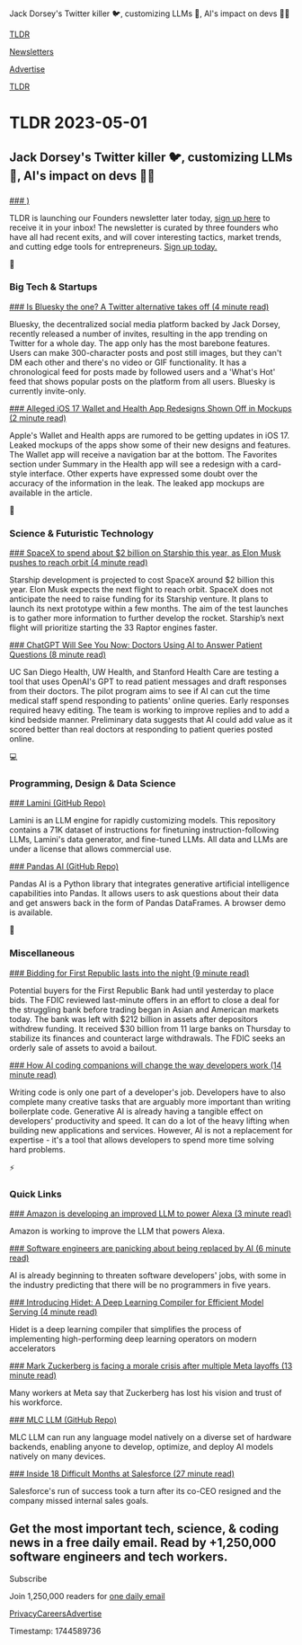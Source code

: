 Jack Dorsey's Twitter killer 🐦, customizing LLMs 🤖, AI's impact on devs 👨‍💻

[TLDR](/)

[Newsletters](/newsletters)

[Advertise](https://advertise.tldr.tech/)

[TLDR](/)

# TLDR 2023-05-01

## Jack Dorsey's Twitter killer 🐦, customizing LLMs 🤖, AI's impact on devs 👨‍💻

### 

[### )](https://tldr.tech/founders)

TLDR is launching our Founders newsletter later today, [sign up here](https://tldr.tech/founders) to receive it in your inbox! The newsletter is curated by three founders who have all had recent exits, and will cover interesting tactics, market trends, and cutting edge tools for entrepreneurs. [Sign up today.](https://tldr.tech/founders)

📱

### Big Tech & Startups

[### Is Bluesky the one? A Twitter alternative takes off (4 minute read)](https://mashable.com/article/bluesky-takes-off-twitter-alternative?utm_source=tldrnewsletter)

Bluesky, the decentralized social media platform backed by Jack Dorsey, recently released a number of invites, resulting in the app trending on Twitter for a whole day. The app only has the most barebone features. Users can make 300-character posts and post still images, but they can't DM each other and there's no video or GIF functionality. It has a chronological feed for posts made by followed users and a 'What's Hot' feed that shows popular posts on the platform from all users. Bluesky is currently invite-only.

[### Alleged iOS 17 Wallet and Health App Redesigns Shown Off in Mockups (2 minute read)](https://www.macrumors.com/2023/04/28/ios-17-health-wallet-app-mockups/?utm_source=tldrnewsletter)

Apple's Wallet and Health apps are rumored to be getting updates in iOS 17. Leaked mockups of the apps show some of their new designs and features. The Wallet app will receive a navigation bar at the bottom. The Favorites section under Summary in the Health app will see a redesign with a card-style interface. Other experts have expressed some doubt over the accuracy of the information in the leak. The leaked app mockups are available in the article.

🚀

### Science & Futuristic Technology

[### SpaceX to spend about $2 billion on Starship this year, as Elon Musk pushes to reach orbit (4 minute read)](https://www.cnbc.com/2023/04/29/elon-musk-spacexs-starship-costing-about-2-billion-this-year.html?utm_source=tldrnewsletter)

Starship development is projected to cost SpaceX around $2 billion this year. Elon Musk expects the next flight to reach orbit. SpaceX does not anticipate the need to raise funding for its Starship venture. It plans to launch its next prototype within a few months. The aim of the test launches is to gather more information to further develop the rocket. Starship’s next flight will prioritize starting the 33 Raptor engines faster.

[### ChatGPT Will See You Now: Doctors Using AI to Answer Patient Questions (8 minute read)](https://archive.ph/MxjGW?utm_source=tldrnewsletter)

UC San Diego Health, UW Health, and Stanford Health Care are testing a tool that uses OpenAI's GPT to read patient messages and draft responses from their doctors. The pilot program aims to see if AI can cut the time medical staff spend responding to patients' online queries. Early responses required heavy editing. The team is working to improve replies and to add a kind bedside manner. Preliminary data suggests that AI could add value as it scored better than real doctors at responding to patient queries posted online.

💻

### Programming, Design & Data Science

[### Lamini (GitHub Repo)](https://github.com/lamini-ai/lamini?utm_source=tldrnewsletter)

Lamini is an LLM engine for rapidly customizing models. This repository contains a 71K dataset of instructions for finetuning instruction-following LLMs, Lamini's data generator, and fine-tuned LLMs. All data and LLMs are under a license that allows commercial use.

[### Pandas AI (GitHub Repo)](https://github.com/gventuri/pandas-ai?utm_source=tldrnewsletter)

Pandas AI is a Python library that integrates generative artificial intelligence capabilities into Pandas. It allows users to ask questions about their data and get answers back in the form of Pandas DataFrames. A browser demo is available.

🎁

### Miscellaneous

[### Bidding for First Republic lasts into the night (9 minute read)](https://thehill.com/business/3911002-what-to-know-about-first-republic-bank/?utm_source=tldrnewsletter)

Potential buyers for the First Republic Bank had until yesterday to place bids. The FDIC reviewed last-minute offers in an effort to close a deal for the struggling bank before trading began in Asian and American markets today. The bank was left with $212 billion in assets after depositors withdrew funding. It received $30 billion from 11 large banks on Thursday to stabilize its finances and counteract large withdrawals. The FDIC seeks an orderly sale of assets to avoid a bailout.

[### How AI coding companions will change the way developers work (14 minute read)](https://www.allthingsdistributed.com/2023/04/how-ai-coding-companions-will-change-the-way-developers-work.html?utm_campaign=inbound&amp;utm_source=rss?utm_source=tldrnewsletter)

Writing code is only one part of a developer's job. Developers have to also complete many creative tasks that are arguably more important than writing boilerplate code. Generative AI is already having a tangible effect on developers' productivity and speed. It can do a lot of the heavy lifting when building new applications and services. However, AI is not a replacement for expertise - it's a tool that allows developers to spend more time solving hard problems.

⚡

### Quick Links

[### Amazon is developing an improved LLM to power Alexa (3 minute read)](https://techcrunch.com/2023/04/28/amazon-working-improved-llm-to-power-alexa/?utm_source=tldrnewsletter)

Amazon is working to improve the LLM that powers Alexa.

[### Software engineers are panicking about being replaced by AI (6 minute read)](https://archive.ph/zSiyJ#selection-2035.70-2051.45?utm_source=tldrnewsletter)

AI is already beginning to threaten software developers' jobs, with some in the industry predicting that there will be no programmers in five years.

[### Introducing Hidet: A Deep Learning Compiler for Efficient Model Serving (4 minute read)](https://pytorch.org/blog/introducing-hidet/?utm_source=tldrnewsletter)

Hidet is a deep learning compiler that simplifies the process of implementing high-performing deep learning operators on modern accelerators

[### Mark Zuckerberg is facing a morale crisis after multiple Meta layoffs (13 minute read)](https://archive.ph/GwfGJ#selection-487.118-521.69?utm_source=tldrnewsletter)

Many workers at Meta say that Zuckerberg has lost his vision and trust of his workforce.

[### MLC LLM (GitHub Repo)](https://github.com/mlc-ai/mlc-llm?utm_source=tldrnewsletter)

MLC LLM can run any language model natively on a diverse set of hardware backends, enabling anyone to develop, optimize, and deploy AI models natively on many devices.

[### Inside 18 Difficult Months at Salesforce (27 minute read)](https://archive.ph/c33Ga?utm_source=tldrnewsletter)

Salesforce's run of success took a turn after its co-CEO resigned and the company missed internal sales goals.

## Get the most important tech, science, & coding news in a free daily email. Read by +1,250,000 software engineers and tech workers.

Subscribe

Join 1,250,000 readers for [one daily email](/api/latest/tech)

[Privacy](/privacy)[Careers](https://jobs.ashbyhq.com/tldr.tech)[Advertise](/tech/advertise)

Timestamp: 1744589736